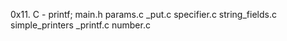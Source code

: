 0x11. C - printf;
main.h
params.c
_put.c
specifier.c
string_fields.c
simple_printers
_printf.c
number.c
